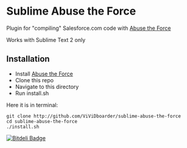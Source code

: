 Sublime Abuse the Force
===================
Plugin for "compiling" Salesforce.com code with [Abuse the Force](http://github.com/ViViDboarder/abuse-the-force)

Works with Sublime Text 2 only

Installation
------------
* Install [Abuse the Force](http://github.com/ViViDboarder/abuse-the-force)
* Clone this repo
* Navigate to this directory
* Run install.sh

Here it is in terminal:

    git clone http://github.com/ViViDboarder/sublime-abuse-the-force
    cd sublime-abuse-the-force
    ./install.sh



[![Bitdeli Badge](https://d2weczhvl823v0.cloudfront.net/ViViDboarder/sublime-abuse-the-force/trend.png)](https://bitdeli.com/free "Bitdeli Badge")


